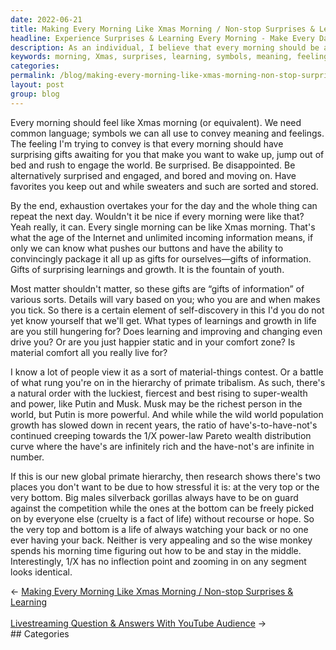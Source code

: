 ```yaml
---
date: 2022-06-21
title: Making Every Morning Like Xmas Morning / Non-stop Surprises & Learning
headline: Experience Surprises & Learning Every Morning - Make Every Day Feel Like Xmas Morning!
description: As an individual, I believe that every morning should be an opportunity to learn something new and experience surprises. We should be able to identify symbols of meaning and feelings, and have the ability to uncover what motivates us. Unfortunately, the gap between the haves and have-nots is widening, making it difficult to stay at the top or bottom of the hierarchy. To lead a stress-free life, I suggest staying in the middle.
keywords: morning, Xmas, surprises, learning, symbols, meaning, feelings, motivates, gap, haves, have-nots, hierarchy, stress-free, life, insights, recognize, discover, drives, information, population, growth, ratio, top, bottom, middle
categories: 
permalink: /blog/making-every-morning-like-xmas-morning-non-stop-surprises-learning/
layout: post
group: blog
---
```



Every morning should feel like Xmas morning (or equivalent). We need common
language; symbols we can all use to convey meaning and feelings. The feeling
I'm trying to convey is that every morning should have surprising gifts
awaiting for you that make you want to wake up, jump out of bed and rush to
engage the world. Be surprised. Be disappointed. Be alternatively surprised and
engaged, and bored and moving on. Have favorites you keep out and while
sweaters and such are sorted and stored.

By the end, exhaustion overtakes your for the day and the whole thing can
repeat the next day. Wouldn't it be nice if every morning were like that? Yeah
really, it can. Every single morning can be like Xmas morning. That's what the
age of the Internet and unlimited incoming information means, if only we can
know what pushes our buttons and have the ability to convincingly package it
all up as gifts for ourselves—gifts of information. Gifts of surprising
learnings and growth. It is the fountain of youth.

Most matter shouldn't matter, so these gifts are “gifts of information” of
various sorts. Details will vary based on you; who you are and when makes you
tick. So there is a certain element of self-discovery in this I'd you do not
yet know yourself that we'll get. What types of learnings and growth in life
are you still hungering for? Does learning and improving and changing even
drive you? Or are you just happier static and in your comfort zone? Is material
comfort all you really live for?

I know a lot of people view it as a sort of material-things contest. Or a
battle of what rung you're on in the hierarchy of primate tribalism. As such,
there's a natural order with the luckiest, fiercest and best rising to
super-wealth and power, like Putin and Musk. Musk may be the richest person in
the world, but Putin is more powerful. And while while the wild world
population growth has slowed down in recent years, the ratio of
have's-to-have-not's continued creeping towards the 1/X power-law Pareto wealth
distribution curve where the have's are infinitely rich and the have-not's are
infinite in number.

If this is our new global primate hierarchy, then research shows there's two
places you don't want to be due to how stressful it is: at the very top or the
very bottom. Big males silverback gorillas always have to be on guard against
the competition while the ones at the bottom can be freely picked on by
everyone else (cruelty is a fact of life) without recourse or hope. So the very
top and bottom is a life of always watching your back or no one ever having
your back. Neither is very appealing and so the wise monkey spends his morning
time figuring out how to be and stay in the middle. Interestingly, 1/X has no
inflection point and zooming in on any segment looks identical.


<div class="arrow-links"><div class="post-nav-prev"><span class="arrow">&larr;&nbsp;</span><a href="/blog/making-every-morning-like-xmas-morning-non-stop-surprises-learning/">Making Every Morning Like Xmas Morning / Non-stop Surprises & Learning</a></div> &nbsp; <div class="post-nav-next"><a href="/blog/livestreaming-question-answers-with-youtube-audience/">Livestreaming Question & Answers With YouTube Audience</a><span class="arrow">&nbsp;&rarr;</span></div></div>
## Categories

<ul></ul>